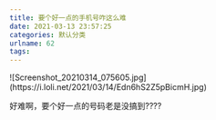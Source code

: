 ```yaml
---
title: 要个好一点的手机号咋这么难
date: 2021-03-13 23:57:25
categories: 默认分类
urlname: 62
tags:
---
```

<!--markdown-->![Screenshot_20210314_075605.jpg](https://i.loli.net/2021/03/14/Edn6hS2Z5pBicmH.jpg)
好难啊，要个好一点的号码老是没搞到????